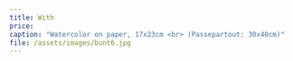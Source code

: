 ```yaml
---
title: With
price:
caption: "Watercolor on paper, 17x23cm <br> (Passepartout: 30x40cm)"  
file: /assets/images/bunt6.jpg
---
```

